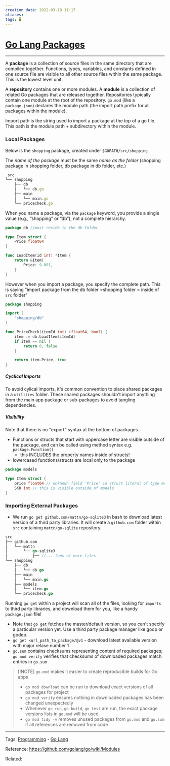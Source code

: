```yaml
---
creation date: 2022-03-18 11:17
aliases: 
tags: 🖥️
---
```


# [Go Lang Packages](Go%20Lang%20Packages.md)
---
 A **package** is a collection of source files in the same directory that are compiled together. Functions, types, variables, and constants defined in one source file are visible to all other source files within the same package. This is the lowest level unit.

A **repository** contains one or more modules. A **module** is a collection of related Go packages that are released together. Repositories typically contain one module at the root of the repository. `go.mod` (like a `package.json`) declares the module path (the import path prefix for all packages within the module). 

Import path is the string used to import a package at the top of a go file. This path is the module path + subdirectory within the module.

### Local Packages
Below is the `shopping` package, created under `$GOPATH/src/shopping`

The *name of the package* must be the same *name as the folder* (shopping package in shopping folder, db package in db folder, etc.)

```js
 src
└── shopping
	├── db
	│   └── db.go
	├── main
	│   └── main.go
	└── pricecheck.go
```

When you name a package, via the `package` keyword, you provide a single value (e.g., “shopping” or “db”), not a complete hierarchy.
```go
package db //must reside in the db folder

type Item struct {
	Price float64
}

func LoadItem(id int) *Item {
	return &Item{
		Price: 9.001,
	}
}
```

However when you import a package, you specify the complete path. This is saying "import package from the db folder >shopping folder > inside of `src` folder"
```go
package shopping

import (
	"shopping/db"
)

func PriceCheck(itemId int) (float64, bool) {
	item := db.LoadItem(itemId)
	if item == nil {
		return 0, false
	}

	return item.Price, true
}
```

##### Cyclical Imports
To avoid cylical imports, it's common convention to place shared packages in a `utilities` folder. These shared packages shouldn't import anything from the main app package or sub-packages to avoid tangling dependencies.

##### Visibility
Note that there is no "export" syntax at the bottom of packages. 
- Functions or structs that start with uppercase letter are visible outside of the package, and can be called using method syntax e.g. `package.Function()`
	- this INCLUDES the property names inside of structs!
- lowercased functions/structs are local only to the package
```go
package models

type Item struct {
	price float64 // unknown field 'Price' in struct literal of type models.Item
	SKU int // this is visible outside of models
}
```

### Importing External Packages
- We run  `go get github.com/mattn/go-sqlite3` in bash to download latest version of a third party libraries. It will create a `github.com` folder within `src` containing `mattn/go-sqlite` repository.

```go
src
├── github.com
│   └── mattn
│       └── go-sqlite3
│           ├── //... tons of more files
└── shopping
    ├── db
    │   └── db.go
    ├── main
    │   └── main.go
    ├── models
    │   └── item.go
    └── pricecheck.go

```

Running `go get` within a project will scan all of the files, looking for `imports` to third party libraries, and download them for you, like a handy `package.json` file! 
- Note that `go get` fetches the master/default version, so you can't specify a particular version yet. Use a third party package manager like goop or godep.
- `go get <url_path_to_package/@v1` - download latest available version with major relase number 1
- `go.sum` contains checksums representing content of required packages; `go mod verify` verifies that checksums of downloaded packages match entries in `go.sum`


> [!NOTE]  `go.mod` makes it easier to create reproducible builds for Go apps
> - `go mod download` can be run to download exact versions of all packages for project
> - `go mod verify` ensures nothing in downloaded packages has been changed unexpectedly
> - Whenever `go run`, `go build`, `go test` are run, the exact package versions lists in `go.mod` will be used.
> - `go mod tidy -v` removes unused packages from `go.mod` and `go.sum` if all references are removed from code


---
Tags: [Programming](Programming.md) - [Go Lang](./Go%20Lang.md) 

Reference: https://github.com/golang/go/wiki/Modules

Related: 